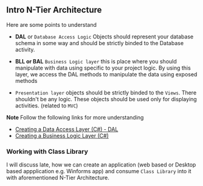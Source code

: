 ## Intro N-Tier Architecture

Here are some points to understand

 - **DAL** or `Database Access Logic` Objects should represent your database schema in some way and should be strictly binded to the Database activity.

 - **BLL or BAL** `Business Logic layer` this is place where you should manipulate with data using specific to your project logic. By using this layer, we access the DAL methods to manipulate the data using exposed methods

 - `Presentation layer` objects should be strictly binded to the `Views`. There shouldn't be any logic. These objects should be used only for displaying activities. (related to `MVC`)

**Note** Follow the following links for more understanding 
 - [Creating a Data Access Layer (C#) - DAL](https://docs.microsoft.com/en-us/aspnet/web-forms/overview/data-access/introduction/creating-a-data-access-layer-cs)
 - [Creating a Business Logic Layer (C#)](https://docs.microsoft.com/en-us/aspnet/web-forms/overview/data-access/introduction/creating-a-business-logic-layer-cs)

### Working with Class Library

I will discuss late, how we can create an application (web based or Desktop based appplication e.g. Winforms app) and consume `Class Library` into it with aforementioned N-Tier Architecture.
